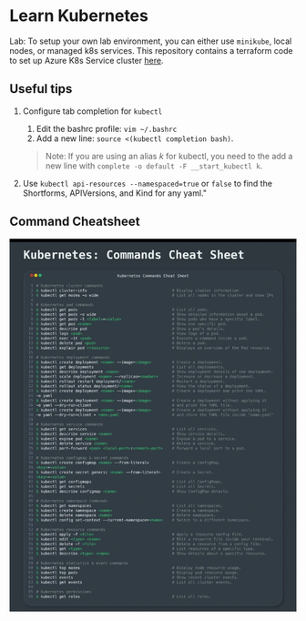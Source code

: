 # Learn Kubernetes

Lab: To setup your own lab environment, you can either use `minikube`, local nodes, or managed k8s services. This repository contains a terraform code to set up Azure K8s Service cluster [here](./100%20-%20AKS%20Cluster%20-%20Terraform/).


## Useful tips

1. Configure tab completion for `kubectl`

    1. Edit the bashrc profile: `vim ~/.bashrc`
    2. Add a new line: `source <(kubectl completion bash)`.

    > Note: If you are using an alias _k_ for kubectl, you need to the add a new line with `complete -o default -F __start_kubectl k`.

2. Use `kubectl api-resources --namespaced=true` or `false` to find the Shortforms, APIVersions, and Kind for any yaml."

## Command Cheatsheet

![cheatsheat](./.github/screenshots/command%20cheatsheet.jpg)